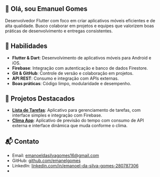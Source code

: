 ## 👋 Olá, sou Emanuel Gomes

Desenvolvedor Flutter com foco em criar aplicativos móveis eficientes e de alta qualidade. Busco colaborar em projetos e equipes que valorizem boas práticas de desenvolvimento e entregas consistentes.

## 🔧 Habilidades

- **Flutter & Dart**: Desenvolvimento de aplicativos móveis para Android e iOS.
- **Firebase**: Integração com autenticação e banco de dados Firestore.
- **Git & GitHub**: Controle de versão e colaboração em projetos.
- **API REST**: Consumo e integração com APIs externas.
- **Boas práticas**: Código limpo, modularidade e desempenho.

## 📂 Projetos Destacados

- **[Lista de Tarefas](#)**: Aplicativo para gerenciamento de tarefas, com interface simples e integração com Firebase.  
- **[Clima App](#)**: Aplicativo de previsão do tempo com consumo de API externa e interface dinâmica que muda conforme o clima.

## 📬 Contato

- Email: emanoeldasilvagomes16@gmail.com  
- GitHub: [github.com/emanelgomes](https://github.com/emanelgomes)  
- LinkedIn: [linkedin.com/in/emanoel-da-silva-gomes-280787306](https://www.linkedin.com/in/emanoel-da-silva-gomes-280787306)
- 
